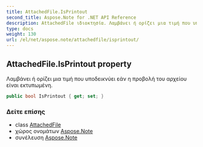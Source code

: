 ```yaml
---
title: AttachedFile.IsPrintout
second_title: Aspose.Note for .NET API Reference
description: AttachedFile ιδιοκτησία. Λαμβάνει ή ορίζει μια τιμή που υποδεικνύει εάν η προβολή του αρχείου είναι εκτυπωμένη.
type: docs
weight: 130
url: /el/net/aspose.note/attachedfile/isprintout/
---
```

## AttachedFile.IsPrintout property

Λαμβάνει ή ορίζει μια τιμή που υποδεικνύει εάν η προβολή του αρχείου είναι εκτυπωμένη.

```csharp
public bool IsPrintout { get; set; }
```

### Δείτε επίσης

* class [AttachedFile](../)
* χώρος ονομάτων [Aspose.Note](../../attachedfile/)
* συνέλευση [Aspose.Note](../../../)


